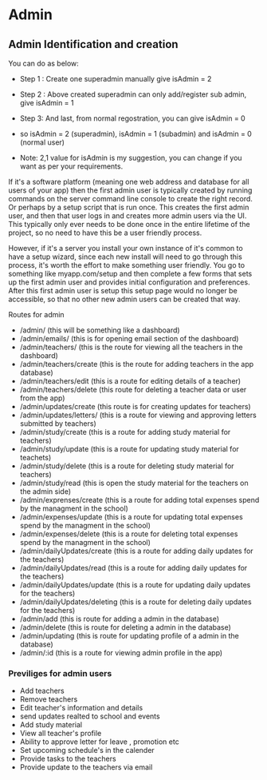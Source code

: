 # Admin 

## Admin Identification and creation
You can do as below:

- Step 1 : Create one superadmin manually give isAdmin = 2

- Step 2 : Above created superadmin can only add/register sub admin, give isAdmin = 1

- Step 3: And last, from normal regostration, you can give isAdmin = 0

- so isAdmin = 2 (superadmin), isAdmin = 1 (subadmin) and  isAdmin = 0 (normal user)

- Note: 2,1 value for isAdmin is my suggestion, you can change if you want as per your requirements.

If it's a software platform (meaning one web address and database for all users of your app) then the first admin user is typically created by running commands on the server command line console to create the right record. Or perhaps by a setup script that is run once. This creates the first admin user, and then that user logs in and creates more admin users via the UI. This typically only ever needs to be done once in the entire lifetime of the project, so no need to have this be a user friendly process.

However, if it's a server you install your own instance of it's common to have a setup wizard, since each new install will need to go through this process, it's worth the effort to make something user friendly. You go to something like myapp.com/setup and then complete a few forms that sets up the first admin user and provides initial configuration and preferences. After this first admin user is setup this setup page would no longer be accessible, so that no other new admin users can be created that way.

Routes for admin
- /admin/ (this will be something like a dashboard)
- /admin/emails/ (this is for opening email section of the dashboard)
- /admin/teachers/ (this is the route for viewing all the teachers in the dashboard)
- /admin/teachers/create (this is the route for adding teachers in the app database)
- /admin/teachers/edit (this is a route for editing details of a teacher)
- /admin/teachers/delete (this route for deleting a teacher data or user from the app)
- /admin/updates/create (this route is for creating updates for teachers)
- /admin/updates/letters/ (this is a route for viewing and approving letters submitted by teachers)
- /admin/study/create (this is a route for adding study material for teachers)
- /admin/study/update (this is a route for updating study material for teachets)
- /admin/study/delete (this is a route for deleting study material for teachers)
- /admin/study/read (this is open the study material for the teachers on the admin side)
- /admin/exprenses/create (this is a route for adding total expenses spend by the managment in the school)
- /admin/expenses/update (this is a route for updating total expenses spend by the managment in the school)
- /admin/expenses/delete (this is a route for deleting total expenses spend by the managment in the school)
- /admin/dailyUpdates/create (this is a route for adding daily updates for the teachers)
- /admin/dailyUpdates/read (this is a route for adding daily updates for the teachers)
- /admin/dailyUpdates/update (this is a route for updating daily updates for the teachers)
- /admin/dailyUpdates/deleting (this is a route for deleting daily updates for the teachers)
- /admin/add (this is route for adding a admin in the database)
- /admin/delete (this is route for deleting a admin in the database)
- /admin/updating (this is route for updating profile of a admin in the database)
- /admin/:id (this is a route for viewing admin profile in the app)


### Previliges for admin users
- Add teachers
- Remove teachers
- Edit teacher's information and details
- send updates realted to school and events
- Add study material
- View all teacher's profile
- Ability to approve letter for leave , promotion etc
- Set upcoming schedule's in the calender
- Provide tasks to the teachers
- Provide update to the teachers via email
